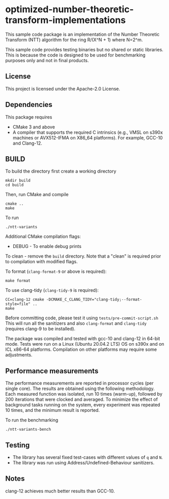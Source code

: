 # optimized-number-theoretic-transform-implementations

This sample code package is an implementation of the Number Theoretic Transform (NTT) 
algorithm for the ring R/(X^N + 1) where N=2^m.

This sample code provides testing binaries but no shared or static libraries. This is because the code is designed to be used for benchmarking purposes only and not in final products.

## License

This project is licensed under the Apache-2.0 License.

Dependencies
-----
This package requires 
- CMake 3 and above 
- A compiler that supports the required C intrinsics (e.g., VMSL on s390x machines or AVX512-IFMA on X86_64 platforms). For example, GCC-10 and Clang-12.

BUILD
-----

To build the directory first create a working directory
```
mkdir build
cd build
```

Then, run CMake and compile
```
cmake ..
make
```

To run

`./ntt-variants`

Additional CMake compilation flags:
  - DEBUG       - To enable debug prints

To clean - remove the `build` directory. Note that a "clean" is required prior to compilation with modified flags.

To format (`clang-format-9` or above is required):

`make format`

To use clang-tidy (`clang-tidy-9` is required):

```
CC=clang-12 cmake -DCMAKE_C_CLANG_TIDY="clang-tidy;--format-style=file" ..
make 
```

Before committing code, please test it using
`tests/pre-commit-script.sh` 
This will run all the sanitizers and also `clang-format` and `clang-tidy` (requires clang-9 to be installed).

The package was compiled and tested with gcc-10 and clang-12 in 64-bit mode. 
Tests were run on a Linux (Ubuntu 20.04.2 LTS) OS on s390x and on ICL x86-64 platforms. 
Compilation on other platforms may require some adjustments.

Performance measurements
------------------------
The performance measurements are reported in processor cycles (per single core). The results are obtained using the following methodology. Each measured function was isolated, run 10 times (warm-up), followed by 200 iterations that were clocked and averaged. To minimize the effect of background tasks running on the system, every experiment was repeated 10 times, and the minimum result is reported.

To run the benchmarking

`./ntt-variants-bench`

Testing
-------
- The library has several fixed test-cases with different values of `q` and `N`. 
- The library was run using Address/Undefined-Behaviour sanitizers.

Notes
-----
clang-12 achieves much better results than GCC-10.
